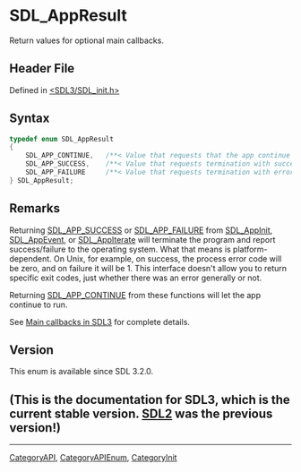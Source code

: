 # SDL_AppResult

Return values for optional main callbacks.

## Header File

Defined in [<SDL3/SDL_init.h>](https://github.com/libsdl-org/SDL/blob/main/include/SDL3/SDL_init.h)

## Syntax

```c
typedef enum SDL_AppResult
{
    SDL_APP_CONTINUE,   /**< Value that requests that the app continue from the main callbacks. */
    SDL_APP_SUCCESS,    /**< Value that requests termination with success from the main callbacks. */
    SDL_APP_FAILURE     /**< Value that requests termination with error from the main callbacks. */
} SDL_AppResult;
```

## Remarks

Returning [SDL_APP_SUCCESS](SDL_APP_SUCCESS) or
[SDL_APP_FAILURE](SDL_APP_FAILURE) from [SDL_AppInit](SDL_AppInit),
[SDL_AppEvent](SDL_AppEvent), or [SDL_AppIterate](SDL_AppIterate) will
terminate the program and report success/failure to the operating system.
What that means is platform-dependent. On Unix, for example, on success,
the process error code will be zero, and on failure it will be 1. This
interface doesn't allow you to return specific exit codes, just whether
there was an error generally or not.

Returning [SDL_APP_CONTINUE](SDL_APP_CONTINUE) from these functions will
let the app continue to run.

See
[Main callbacks in SDL3](https://wiki.libsdl.org/SDL3/README/main-functions#main-callbacks-in-sdl3)
for complete details.

## Version

This enum is available since SDL 3.2.0.

## (This is the documentation for SDL3, which is the current stable version. [SDL2](https://wiki.libsdl.org/SDL2/) was the previous version!)



----
[CategoryAPI](CategoryAPI), [CategoryAPIEnum](CategoryAPIEnum), [CategoryInit](CategoryInit)

